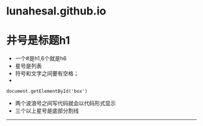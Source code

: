 # lunahesal.github.io


# 井号是标题h1
* 一个#是h1,6个就是h6
* 星号是列表
* 符号和文字之间要有空格；
*
`document.getElementById('box')
`
* 两个波浪号之间写代码就会以代码形式显示
* 三个以上星号是底部分割线
******
